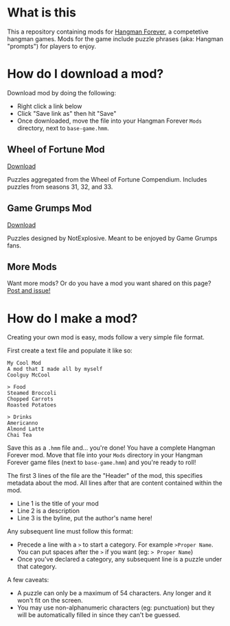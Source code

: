 # What is this

This a repository containing mods for [Hangman Forever](https://notexplosive.itch.io/hangman), a competetive hangman games. Mods for the game include puzzle phrases (aka: Hangman "prompts") for players to enjoy.

# How do I download a mod?

Download mod by doing the following:

- Right click a link below
- Click "Save link as" then hit "Save"
- Once downloaded, move the file into your Hangman Forever `Mods` directory, next to `base-game.hmm`.

## Wheel of Fortune Mod

[Download](https://raw.githubusercontent.com/notexplosive/hangman-mods/main/wof-31-32-33.hmm)

Puzzles aggregated from the Wheel of Fortune Compendium. Includes puzzles from seasons 31, 32, and 33.

## Game Grumps Mod

[Download](https://raw.githubusercontent.com/notexplosive/hangman-mods/main/game-grumps.hmm)

Puzzles designed by NotExplosive. Meant to be enjoyed by Game Grumps fans.

## More Mods

Want more mods? Or do you have a mod you want shared on this page? [Post and issue!](https://github.com/notexplosive/hangman-mods/issues)

# How do I make a mod?

Creating your own mod is easy, mods follow a very simple file format.

First create a text file and populate it like so:

```
My Cool Mod
A mod that I made all by myself
Coolguy McCool

> Food
Steamed Broccoli
Chopped Carrots
Roasted Potatoes

> Drinks
Americanno
Almond Latte
Chai Tea
```

Save this as a `.hmm` file and... you're done! You have a complete Hangman Forever mod. Move that file into your `Mods` directory in your Hangman Forever game files (next to `base-game.hmm`) and you're ready to roll!

The first 3 lines of the file are the "Header" of the mod, this specifies metadata about the mod. All lines after that are content contained within the mod.

- Line 1 is the title of your mod
- Line 2 is a description
- Line 3 is the byline, put the author's name here!

Any subsequent line must follow this format:

- Precede a line with a `>` to start a category. For example `>Proper Name`. You can put spaces after the `>` if you want (eg: `> Proper Name`)
- Once you've declared a category, any subsequent line is a puzzle under that category.

A few caveats:

- A puzzle can only be a maximum of 54 characters. Any longer and it won't fit on the screen.
- You may use non-alphanumeric characters (eg: punctuation) but they will be automatically filled in since they can't be guessed.
